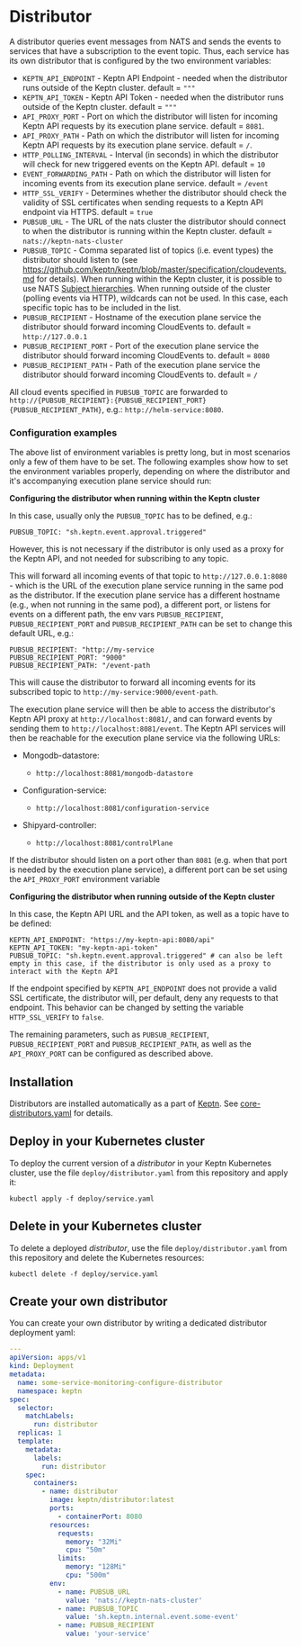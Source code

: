# Distributor

A distributor queries event messages from NATS and sends the events to services that have a subscription to the event topic.
Thus, each service has its own distributor that is configured by the two environment variables:

- `KEPTN_API_ENDPOINT` - Keptn API Endpoint - needed when the distributor runs outside of the Keptn cluster. default = `"""`
- `KEPTN_API_TOKEN` - Keptn API Token - needed when the distributor runs outside of the Keptn cluster. default = `"""`
- `API_PROXY_PORT` - Port on which the distributor will listen for incoming Keptn API requests by its execution plane service. default = `8081`.
- `API_PROXY_PATH` - Path on which the distributor will listen for incoming Keptn API requests by its execution plane service. default = `/`.
- `HTTP_POLLING_INTERVAL` - Interval (in seconds) in which the distributor will check for new triggered events on the Keptn API. default = `10`
- `EVENT_FORWARDING_PATH` - Path on which the distributor will listen for incoming events from its execution plane service. default = `/event`
- `HTTP_SSL_VERIFY` - Determines whether the distributor should check the validity of SSL certificates when sending requests to a Keptn API endpoint via HTTPS. default = `true`
- `PUBSUB_URL` - The URL of the nats cluster the distributor should connect to when the distributor is running within the Keptn cluster. default = `nats://keptn-nats-cluster`
- `PUBSUB_TOPIC` - Comma separated list of topics (i.e. event types) the distributor should listen to (see https://github.com/keptn/keptn/blob/master/specification/cloudevents.md for details). When running within the Keptn cluster, it is possible to use NATS [Subject hierarchies](https://nats-io.github.io/docs/developer/concepts/subjects.html#matching-a-single-token). When running outside of the cluster (polling events via HTTP), wildcards can not be used. In this case, each specific topic has to be included in the list.
- `PUBSUB_RECIPIENT` - Hostname of the execution plane service the distributor should forward incoming CloudEvents to. default = `http://127.0.0.1`
- `PUBSUB_RECIPIENT_PORT` - Port of the execution plane service the distributor should forward incoming CloudEvents to. default = `8080`
- `PUBSUB_RECIPIENT_PATH` - Path of the execution plane service the distributor should forward incoming CloudEvents to. default = `/`

All cloud events specified in `PUBSUB_TOPIC` are forwarded to `http://{PUBSUB_RECIPIENT}:{PUBSUB_RECIPIENT_PORT}{PUBSUB_RECIPIENT_PATH}`, e.g.: `http://helm-service:8080`.

### Configuration examples

The above list of environment variables is pretty long, but in most scenarios only a few of them have to be set. The following examples show how to set the environment variables properly, depending on where the distributor and it's accompanying execution plane service should run:

**Configuring the distributor when running within the Keptn cluster**

In this case, usually only the `PUBSUB_TOPIC` has to be defined, e.g.:

```
PUBSUB_TOPIC: "sh.keptn.event.approval.triggered"
```

However, this is not necessary if the distributor is only used as a proxy for the Keptn API, and not needed for subscribing to any topic.

This will forward all incoming events of that topic to `http://127.0.0.1:8080` - which is the URL of the execution plane service running in the same pod as the distributor. If the execution plane service has a different hostname (e.g., when not running in the same pod), a different port, or listens for events on a different path, the env vars `PUBSUB_RECIPIENT`, `PUBSUB_RECIPIENT_PORT` and `PUBSUB_RECIPIENT_PATH` can be set to change this default URL, e.g.:

```
PUBSUB_RECIPIENT: "http://my-service
PUBSUB_RECIPIENT_PORT: "9000"
PUBSUB_RECIPIENT_PATH: "/event-path
```

This will cause the distributor to forward all incoming events for its subscribed topic to `http://my-service:9000/event-path`.

The execution plane service will then be able to access the distributor's Keptn API proxy at `http://localhost:8081/`, and can forward events by sending them to `http://localhost:8081/event`.
The Keptn API services will then be reachable for the execution plane service via the following URLs:


- Mongodb-datastore:
    - `http://localhost:8081/mongodb-datastore`

- Configuration-service:
    - `http://localhost:8081/configuration-service`

- Shipyard-controller:
    - `http://localhost:8081/controlPlane`

If the distributor should listen on a port other than `8081` (e.g. when that port is needed by the execution plane service), a different port can be set using the `API_PROXY_PORT` environment variable

**Configuring the distributor when running outside of the Keptn cluster**

In this case, the Keptn API URL and the API token, as well as a topic have to be defined:

```
KEPTN_API_ENDPOINT: "https://my-keptn-api:8080/api"
KEPTN_API_TOKEN: "my-keptn-api-token"
PUBSUB_TOPIC: "sh.keptn.event.approval.triggered" # can also be left empty in this case, if the distributor is only used as a proxy to interact with the Keptn API
```

If the endpoint specified by `KEPTN_API_ENDPOINT` does not provide a valid SSL certificate, the distributor will, per default, deny any requests to that endpoint. This behavior can be changed by setting the variable `HTTP_SSL_VERIFY` to `false`.

The remaining parameters, such as `PUBSUB_RECIPIENT`, `PUBSUB_RECIPIENT_PORT` and `PUBSUB_RECIPIENT_PATH`, as well as the `API_PROXY_PORT` can be configured as described above.

## Installation

Distributors are installed automatically as a part of [Keptn](https://keptn.sh). See
[core-distributors.yaml](/installer/manifests/keptn/core-distributors.yaml) for details.

## Deploy in your Kubernetes cluster

To deploy the current version of a *distributor* in your Keptn Kubernetes cluster, use the file `deploy/distributor.yaml` from this repository and apply it:

```console
kubectl apply -f deploy/service.yaml
```

## Delete in your Kubernetes cluster

To delete a deployed *distributor*, use the file `deploy/distributor.yaml` from this repository and delete the Kubernetes resources:

```console
kubectl delete -f deploy/service.yaml
```

## Create your own distributor

You can create your own distributor by writing a dedicated distributor deployment yaml:

```yaml
---
apiVersion: apps/v1
kind: Deployment
metadata:
  name: some-service-monitoring-configure-distributor
  namespace: keptn
spec:
  selector:
    matchLabels:
      run: distributor
  replicas: 1
  template:
    metadata:
      labels:
        run: distributor
    spec:
      containers:
        - name: distributor
          image: keptn/distributor:latest
          ports:
            - containerPort: 8080
          resources:
            requests:
              memory: "32Mi"
              cpu: "50m"
            limits:
              memory: "128Mi"
              cpu: "500m"
          env:
            - name: PUBSUB_URL
              value: 'nats://keptn-nats-cluster'
            - name: PUBSUB_TOPIC
              value: 'sh.keptn.internal.event.some-event'
            - name: PUBSUB_RECIPIENT
              value: 'your-service'
```
